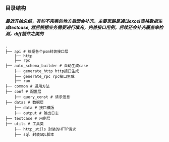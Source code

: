 ### 目录结构

##### 最近开始总结，有些不完善的地方后面会补充，主要思路是通过excel表格数据生成testcase, 然后根据业务需要进行填充，完善接口用例，后续还会补充覆盖率检测，diff插件之类的
```
.
├── api # 根据各个psm封装接口层
    ├── http
    ├── rpc
├── auto_schema_builder # 自动生成case
    ├── generate_http http接口生成
    ├── generate_rpc rpc接口生成
    ├── run 
├── common # 通用方法
├── conf # 配置层
    ├── query_const # 请求信息
├── datas # 数据层
    ├── data # 接口模版
    ├── output # 输出日志
├── testcase # 用例层
├── utils # 工具类
    ├── http_utils 封装的HTTP请求
    ├── sql 封装SQL脚本